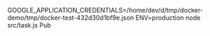 GOOGLE_APPLICATION_CREDENTIALS=/home/dev/d/tmp/docker-demo/tmp/docker-test-432d30d1bf9e.json ENV=production node src/task.js Pub
